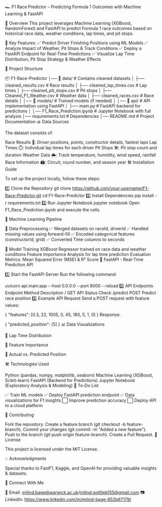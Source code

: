 🏎️ F1 Race Predictor – Predicting Formula 1 Outcomes with Machine Learning & FastAPI

📌 Overview
This project leverages Machine Learning (XGBoost, RandomForest) and FastAPI to predict Formula 1 race outcomes based on historical race data, weather conditions, lap times, and pit stops.

🚀 Key Features:
✅ Predict Driver Finishing Positions using ML Models
✅ Analyze Impact of Weather, Pit Stops & Track Conditions
✅ Deploy a FastAPI Endpoint for Real-Time Predictions
✅ Visualize Lap Time Distribution, Pit Stop Strategy & Weather Effects

📂 Project Structure

📦 F1-Race-Predictor
│── 📁 data/                     # Contains cleaned datasets
│   ├── cleaned_results.csv      # Race results
│   ├── cleaned_lap_times.csv    # Lap times
│   ├── cleaned_pit_stops.csv    # Pit stops
│   ├── Cleaned_F1_Weather.csv   # Weather data
│   ├── cleaned_races.csv        # Race details
│
│── 📁 models/                    # Trained models (if needed)
│
│── 📁 api/                       # API implementation using FastAPI
│   ├── main.py                   # FastAPI backend for predictions
│
│── F1_Race_Prediction.ipynb      # Jupyter Notebook with full analysis
│── requirements.txt              # Dependencies
│── README.md                     # Project Documentation
📊 Data Sources

The dataset consists of:

Race Results 🏁: Driver positions, points, constructor details, fastest laps
Lap Times ⏱️: Individual lap times for each driver
Pit Stops 🛠️: Pit stop count and duration
Weather Data 🌦️: Track temperature, humidity, wind speed, rainfall
Race Information 🏟️: Circuit, round number, and season year
🛠️ Installation Guide

To set up the project locally, follow these steps:

1️⃣ Clone the Repository
git clone https://github.com/your-username/F1-Race-Predictor.git
cd F1-Race-Predictor
2️⃣ Install Dependencies
pip install -r requirements.txt
3️⃣ Run Jupyter Notebook
jupyter notebook
Open F1_Race_Prediction.ipynb and execute the cells.

🚀 Machine Learning Pipeline

🔹 Data Preprocessing
✅ Merged datasets on raceId, driverId
✅ Handled missing values using forward-fill
✅ Encoded categorical features (constructorId, grid)
✅ Converted Time columns to seconds

🔹 Model Training
XGBoost Regressor trained on race data and weather conditions
Feature Importance Analysis for lap time prediction
Evaluation Metrics: Mean Squared Error (MSE) & R² Score
📡 FastAPI - Real-Time Prediction API

1️⃣ Start the FastAPI Server
Run the following command:

uvicorn api.main:app --host 0.0.0.0 --port 8000 --reload
2️⃣ API Endpoints
Endpoint	Method	Description
/	GET	API Status Check
/predict	POST	Predict race position
3️⃣ Example API Request
Send a POST request with feature values:

{
  "features": [0.3, 22, 1005, 0, 45, 180, 5, 1, 0]
}
Response:

{
  "predicted_position": [5]
}
📊 Data Visualizations

🔹 Lap Time Distribution


🔹 Feature Importance


🔹 Actual vs. Predicted Position


🛠️ Technologies Used

Python (pandas, numpy, matplotlib, seaborn)
Machine Learning (XGBoost, Scikit-learn)
FastAPI (Backend for Predictions)
Jupyter Notebook (Exploratory Analysis & Modeling)
📌 To-Do List

✅ Train ML models
✅ Deploy FastAPI prediction endpoint
✅ Data visualizations for F1 insights
⬜ Improve prediction accuracy
⬜ Deploy API to a cloud platform

🤝 Contributing

Fork the repository.
Create a feature branch (git checkout -b feature-branch).
Commit your changes (git commit -m "Added a new feature").
Push to the branch (git push origin feature-branch).
Create a Pull Request.
📜 License

This project is licensed under the MIT License.

💡 Acknowledgments

Special thanks to FastF1, Kaggle, and OpenAI for providing valuable insights & datasets.

🔗 Connect With Me

📧 Email: milind.bage@warwick.ac.uk/milind.gottlieb155@gmail.com
📷 LinkedIn: https://www.linkedin.com/in/milind-bage-652b67179/


